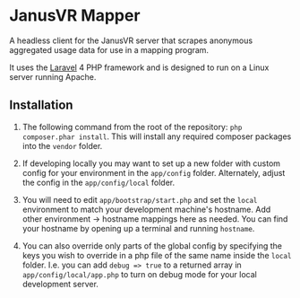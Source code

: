 JanusVR Mapper
==============

A headless client for the JanusVR server that scrapes anonymous aggregated usage data for use in a mapping program.

It uses the [Laravel](http://laravel.com/) 4 PHP framework and is designed to run on a Linux server running Apache.

Installation
------------

1) The following command from the root of the repository: `php composer.phar install`. This will install any required composer packages into the `vendor` folder.

2) If developing locally you may want to set up a new folder with custom config for your environment in the `app/config` folder. Alternately, adjust the config in the `app/config/local` folder. 

3) You will need to edit `app/bootstrap/start.php` and set the `local` environment to match your development machine's hostname. Add other environment -> hostname mappings here as needed. You can find your hostname by opening up a terminal and running `hostname`.

4) You can also override only parts of the global config by specifying the keys you wish to override in a php file of the same name inside the `local` folder. I.e. you can add `debug => true` to a returned array in `app/config/local/app.php` to turn on debug mode for your local development server.